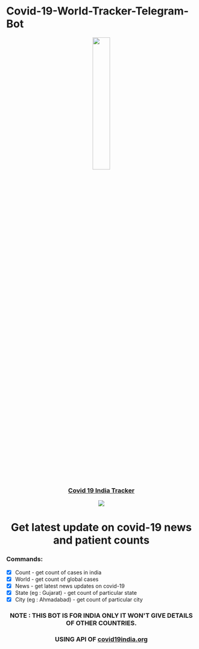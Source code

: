 # Covid-19-World-Tracker-Telegram-Bot
<p align="center"><img width="30%" src="https://thecoderzone.com/covid19/logo.jpg"></p>
<h3 align="center"><a href="https://t.co/cyk6wRZUcz">Covid 19 India Tracker</a></h3>  
<center><div width="100%">
  <p align="center"><img src="https://thecoderzone.com/covid19/ss/merge_from_ofoct.jpg"></p>
</div></center>

<h1 align="center">Get latest update on covid-19 news and patient counts</h1>

### Commands:
  - [x] Count - get count of cases in india</li>
- [x] World - get count of global cases</li>
- [x] News - get latest news updates on covid-19</li>
- [x] State (eg : Gujarat) - get count of particular state</li>
- [x] City (eg : Ahmadabad) - get count of particular city</li>
  </ul>

<h3 align="center">NOTE : THIS BOT IS FOR INDIA ONLY IT WON'T GIVE DETAILS OF OTHER COUNTRIES.</h3>
</center>

<h3 align="center">USING API OF <a href="https://github.com/covid19india/api">covid19india.org</a></h3>
